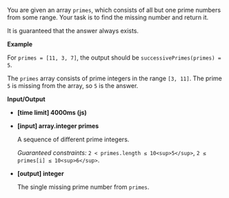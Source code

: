 ﻿You are given an array `primes`, which consists of all but one prime numbers from some range. Your task is to find the missing number and return it.

It is guaranteed that the answer always exists.

**Example**

For `primes = [11, 3, 7]`, the output should be
`successivePrimes(primes) = 5`.

The `primes` array consists of prime integers in the range `[3, 11]`. The prime `5` is missing from the array, so `5` is the answer.

**Input/Output**

*   **[time limit] 4000ms (js)**

*   **[input] array.integer primes**

    A sequence of different prime integers.

    _Guaranteed constraints:_
    `2 < primes.length ≤ 10<sup>5</sup>`,
    `2 ≤ primes[i] ≤ 10<sup>6</sup>`.

*   **[output] integer**

    The single missing prime number from `primes`.